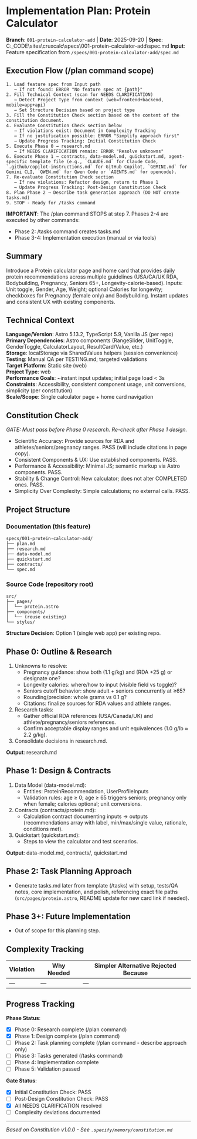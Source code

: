 # Implementation Plan: Protein Calculator

**Branch**: `001-protein-calculator-add` | **Date**: 2025-09-20 | **Spec**: C:\_CODE\sites\cruxcalc\specs\001-protein-calculator-add\spec.md
**Input**: Feature specification from `/specs/001-protein-calculator-add/spec.md`

## Execution Flow (/plan command scope)

```
1. Load feature spec from Input path
   → If not found: ERROR "No feature spec at {path}"
2. Fill Technical Context (scan for NEEDS CLARIFICATION)
   → Detect Project Type from context (web=frontend+backend, mobile=app+api)
   → Set Structure Decision based on project type
3. Fill the Constitution Check section based on the content of the constitution document.
4. Evaluate Constitution Check section below
   → If violations exist: Document in Complexity Tracking
   → If no justification possible: ERROR "Simplify approach first"
   → Update Progress Tracking: Initial Constitution Check
5. Execute Phase 0 → research.md
   → If NEEDS CLARIFICATION remain: ERROR "Resolve unknowns"
6. Execute Phase 1 → contracts, data-model.md, quickstart.md, agent-specific template file (e.g., `CLAUDE.md` for Claude Code, `.github/copilot-instructions.md` for GitHub Copilot, `GEMINI.md` for Gemini CLI, `QWEN.md` for Qwen Code or `AGENTS.md` for opencode).
7. Re-evaluate Constitution Check section
   → If new violations: Refactor design, return to Phase 1
   → Update Progress Tracking: Post-Design Constitution Check
8. Plan Phase 2 → Describe task generation approach (DO NOT create tasks.md)
9. STOP - Ready for /tasks command
```

**IMPORTANT**: The /plan command STOPS at step 7. Phases 2-4 are executed by other commands:

- Phase 2: /tasks command creates tasks.md
- Phase 3-4: Implementation execution (manual or via tools)

## Summary

Introduce a Protein calculator page and home card that provides daily protein recommendations across multiple guidelines (USA/CA/UK RDA, Bodybuilding, Pregnancy, Seniors 65+, Longevity-calorie-based). Inputs: Unit toggle, Gender, Age, Weight; optional Calories for longevity; checkboxes for Pregnancy (female only) and Bodybuilding. Instant updates and consistent UX with existing components.

## Technical Context

**Language/Version**: Astro 5.13.2, TypeScript 5.9, Vanilla JS (per repo)  
**Primary Dependencies**: Astro components (RangeSlider, UnitToggle, GenderToggle, CalculatorLayout, ResultCard/Value, etc.)  
**Storage**: localStorage via SharedValues helpers (session convenience)  
**Testing**: Manual QA per TESTING.md; targeted validations  
**Target Platform**: Static site (web)  
**Project Type**: web  
**Performance Goals**: ~instant input updates; initial page load < 3s  
**Constraints**: Accessibility, consistent component usage, unit conversions, simplicity (per constitution)  
**Scale/Scope**: Single calculator page + home card navigation

## Constitution Check

_GATE: Must pass before Phase 0 research. Re-check after Phase 1 design._

- Scientific Accuracy: Provide sources for RDA and athletes/seniors/pregnancy ranges. PASS (will include citations in page copy).
- Consistent Components & UX: Use established components. PASS.
- Performance & Accessibility: Minimal JS; semantic markup via Astro components. PASS.
- Stability & Change Control: New calculator; does not alter COMPLETED ones. PASS.
- Simplicity Over Complexity: Simple calculations; no external calls. PASS.

## Project Structure

### Documentation (this feature)

```
specs/001-protein-calculator-add/
├── plan.md
├── research.md
├── data-model.md
├── quickstart.md
├── contracts/
└── spec.md
```

### Source Code (repository root)

```
src/
├── pages/
│  └── protein.astro
├── components/
│  └── (reuse existing)
└── styles/
```

**Structure Decision**: Option 1 (single web app) per existing repo.

## Phase 0: Outline & Research

1. Unknowns to resolve:
   - Pregnancy guidance: show both (1.1 g/kg) and (RDA +25 g) or designate one?
   - Longevity calories: where/how to input (visible field vs toggle)?
   - Seniors cutoff behavior: show adult + seniors concurrently at ≥65?
   - Rounding/precision: whole grams vs 0.1 g?
   - Citations: finalize sources for RDA values and athlete ranges.
2. Research tasks:
   - Gather official RDA references (USA/Canada/UK) and athlete/pregnancy/seniors references.
   - Confirm acceptable display ranges and unit equivalences (1.0 g/lb ≈ 2.2 g/kg).
3. Consolidate decisions in research.md.

**Output**: research.md

## Phase 1: Design & Contracts

1. Data Model (data-model.md):
   - Entities: ProteinRecommendation, UserProfileInputs
   - Validation rules: age ≥ 0; age ≥ 65 triggers seniors; pregnancy only when female; calories optional; unit conversions.
2. Contracts (contracts/protein.md):
   - Calculation contract documenting inputs → outputs (recommendations array with label, min/max/single value, rationale, conditions met).
3. Quickstart (quickstart.md):
   - Steps to view the calculator and test scenarios.

**Output**: data-model.md, contracts/, quickstart.md

## Phase 2: Task Planning Approach

- Generate tasks.md later from template (/tasks) with setup, tests/QA notes, core implementation, and polish, referencing exact file paths (`src/pages/protein.astro`, README update for new card link if needed).

## Phase 3+: Future Implementation

- Out of scope for this planning step.

## Complexity Tracking

| Violation | Why Needed | Simpler Alternative Rejected Because |
| --------- | ---------- | ------------------------------------ |
| —         | —          | —                                    |

## Progress Tracking

**Phase Status**:

- [x] Phase 0: Research complete (/plan command)
- [x] Phase 1: Design complete (/plan command)
- [ ] Phase 2: Task planning complete (/plan command - describe approach only)
- [ ] Phase 3: Tasks generated (/tasks command)
- [ ] Phase 4: Implementation complete
- [ ] Phase 5: Validation passed

**Gate Status**:

- [x] Initial Constitution Check: PASS
- [ ] Post-Design Constitution Check: PASS
- [x] All NEEDS CLARIFICATION resolved
- [ ] Complexity deviations documented

---

_Based on Constitution v1.0.0 - See `.specify/memory/constitution.md`_
